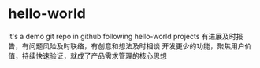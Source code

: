 # hello-world
it's a demo git repo in github following hello-world projects
有进展及时报告，有问题风险及时联络，有创意和想法及时相谈
开发更少的功能，聚焦用户价值，持续快速验证，就成了产品需求管理的核心思想
